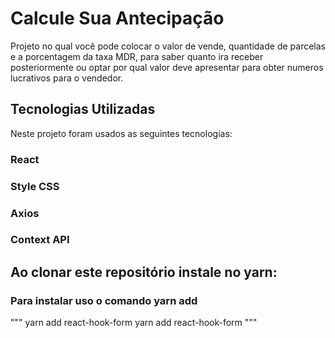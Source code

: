 # Calcule Sua Antecipação

Projeto no qual você pode colocar o valor de vende, quantidade de parcelas e a porcentagem da taxa MDR, para saber quanto ira receber posteriormente ou optar por qual valor deve apresentar para obter numeros lucrativos para o vendedor. 

## Tecnologias Utilizadas

Neste projeto foram usados as seguintes tecnologias:
  ### React
  ### Style CSS
  ### Axios
  ### Context API


## Ao clonar este repositório instale no yarn:
  ### Para instalar uso o comando yarn add  
  """
    yarn add react-hook-form
    yarn add react-hook-form
  """


